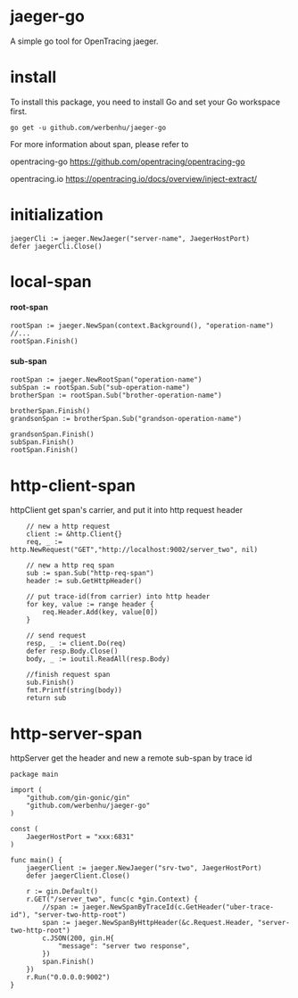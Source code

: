 # jaeger-go
A simple go tool for OpenTracing jaeger.

# install
To install this package, you need to install Go and set your Go workspace first.

```go get -u github.com/werbenhu/jaeger-go```

For more information about span, please refer to

opentracing-go https://github.com/opentracing/opentracing-go

opentracing.io https://opentracing.io/docs/overview/inject-extract/


# initialization

    jaegerCli := jaeger.NewJaeger("server-name", JaegerHostPort)
    defer jaegerCli.Close()


# local-span

#### root-span
```
rootSpan := jaeger.NewSpan(context.Background(), "operation-name")
//...
rootSpan.Finish()
```

#### sub-span

```
rootSpan := jaeger.NewRootSpan("operation-name")
subSpan := rootSpan.Sub("sub-operation-name") 
brotherSpan := rootSpan.Sub("brother-operation-name")

brotherSpan.Finish()
grandsonSpan := brotherSpan.Sub("grandson-operation-name") 

grandsonSpan.Finish()
subSpan.Finish()
rootSpan.Finish()
```

# http-client-span
httpClient get span's carrier, and put it into http request header 
```
	// new a http request
	client := &http.Client{}
	req, _ := http.NewRequest("GET","http://localhost:9002/server_two", nil)

	// new a http req span
	sub := span.Sub("http-req-span")
	header := sub.GetHttpHeader()

	// put trace-id(from carrier) into http header
	for key, value := range header {
		req.Header.Add(key, value[0])
	}

	// send request
	resp, _ := client.Do(req)
	defer resp.Body.Close()
	body, _ := ioutil.ReadAll(resp.Body)

	//finish request span
	sub.Finish()
	fmt.Printf(string(body))
	return sub
```

# http-server-span
httpServer get the header and new a remote sub-span by trace id
```
package main

import (
	"github.com/gin-gonic/gin"
	"github.com/werbenhu/jaeger-go"
)

const (
	JaegerHostPort = "xxx:6831"
)

func main() {
	jaegerClient := jaeger.NewJaeger("srv-two", JaegerHostPort)
	defer jaegerClient.Close()

	r := gin.Default()
	r.GET("/server_two", func(c *gin.Context) {
		//span := jaeger.NewSpanByTraceId(c.GetHeader("uber-trace-id"), "server-two-http-root")
		span := jaeger.NewSpanByHttpHeader(&c.Request.Header, "server-two-http-root")
		c.JSON(200, gin.H{
			"message": "server two response",
		})
		span.Finish()
	})
	r.Run("0.0.0.0:9002")
}
```